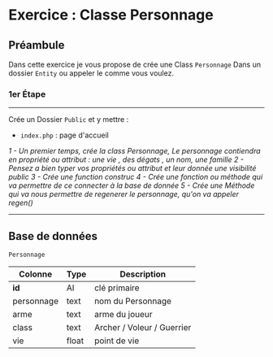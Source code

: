 # Exercice : Classe Personnage

## Préambule

Dans cette exercice je vous propose de crée une Class `Personnage` Dans un dossier `Entity` ou appeler le comme vous voulez.

### 1er Étape
---

Crée un Dossier `Public` et y mettre : 

 - `index.php` : page d'accueil


*1 - Un premier temps, crée la class Personnage, Le personnage contiendra en propriété ou attribut :  une vie , des dégats , un nom, une famille*
*2 - Pensez a bien typer vos propriétés ou attribut et leur donnée une visibilité public*
*3 - Crée une function construc*
*4 - Crée une fonction ou méthode qui va permettre de ce connecter à la base de donnée*
*5 - Crée une Méthode qui va nous permettre de regenerer le personnage, qu'on va appeler regen()*



--- 
## Base de données

`Personnage`

| Colonne   | Type  | Description                   | 
|---------- |-------|-------------------------------|
| **id**    | AI    | clé primaire                  |
| personnage| text  | nom du Personnage             |
| arme      | text  | arme du joueur                |
| class     | text  | Archer / Voleur / Guerrier    |
|   vie     | float  | point de vie                 |

